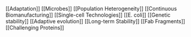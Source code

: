[[Adaptation]]
[[Microbes]]
[[Population Heterogeneity]]
[[Continuous Biomanufacturing]]
[[Single-cell Technologies]]
[[E. coli]]
[[Genetic stability]]
[[Adaptive evolution]]
[[Long-term Stability]]
[[Fab Fragments]]
[[Challenging Proteins]]
